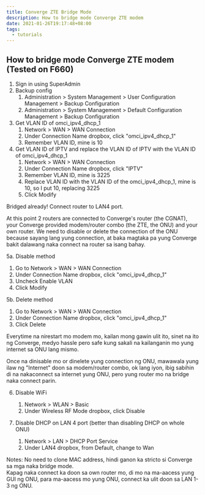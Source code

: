 ```yaml
---
title: Converge ZTE Bridge Mode
description: How to bridge mode Converge ZTE modem
date: 2021-01-26T19:17:48+08:00
tags:
  - tutorials
---
```

## How to bridge mode Converge ZTE modem (Tested on F660)

1. Sign in using SuperAdmin
2. Backup config
   1. Administration > System Management > User Configuration Management > Backup Configuration
   2. Administration > System Management > Default Configuration Management > Backup Configuration
3. Get VLAN ID of omci_ipv4_dhcp_1
   1. Network > WAN > WAN Connection
   2. Under Connection Name dropbox, click "omci_ipv4_dhcp_1"
   3. Remember VLAN ID, mine is 10
4. Get VLAN ID of IPTV and replace the VLAN ID of IPTV with the VLAN ID of omci_ipv4_dhcp_1
   1. Network > WAN > WAN Connection
   2. Under Connection Name dropbox, click "IPTV"
   3. Remember VLAN ID, mine is 3225
   4. Replace VLAN ID with the VLAN ID of the omci_ipv4_dhcp_1, mine is 10, so I put 10, replacing 3225
   5. Click Modify

Bridged already! Connect router to LAN4 port.

At this point 2 routers are connected to Converge's router (the CGNAT), your Converge provided modem/router combo (the ZTE, the ONU) and your own router. We need to disable or delete the connection of the ONU because sayang lang yung connection, at baka magtaka pa yung Converge bakit dalawang naka connect na router sa isang bahay.

5a. Disable method
1. Go to Network > WAN > WAN Connection
2. Under Connection Name dropbox, click "omci_ipv4_dhcp_1"
3. Uncheck Enable VLAN
4. Click Modify

5b. Delete method
1. Go to Network > WAN > WAN Connection
2. Under Connection Name dropbox, click "omci_ipv4_dhcp_1"
3. Click Delete

Everytime na nirestart mo modem mo, kailan mong gawin ulit ito, sinet na ito ng Converge, medyo hassle pero safe kung sakali na kailanganin mo yung internet sa ONU lang mismo.

Once na dinisable mo or dinelete yung connection ng ONU, mawawala yung ilaw ng "Internet" doon sa modem/router combo, ok lang iyon, ibig sabihin di na nakaconnect sa internet yung ONU, pero yung router mo na bridge naka connect parin.

6. Disable WiFi
   1. Network > WLAN > Basic
   2. Under Wireless RF Mode dropbox, click Disable

7. Disable DHCP on LAN 4 port (better than disabling DHCP on whole ONU)
   1. Network > LAN > DHCP Port Service
   2. Under LAN4 dropbox, from Default, change to Wan

Notes:
No need to clone MAC address, hindi ganon ka stricto si Converge sa mga naka bridge mode.\
Kapag naka connect ka doon sa own router mo, di mo na ma-aacess yung GUI ng ONU, para ma-aacess mo yung ONU, connect ka ulit doon sa LAN 1-3 ng ONU.
